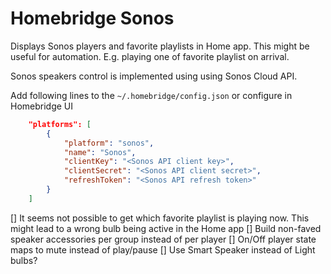 # Homebridge Sonos


Displays Sonos players and favorite playlists in Home app. This might be useful for automation. E.g. playing one of favorite playlist on arrival.


Sonos speakers control is implemented using using Sonos Cloud API.



Add following lines to the `~/.homebridge/config.json` or configure in Homebridge UI

```json
	"platforms": [
		{
			"platform": "sonos",
			"name": "Sonos",
			"clientKey": "<Sonos API client key>",
			"clientSecret": "<Sonos API client secret>",
			"refreshToken": "<Sonos API refresh token>"
		}
	]
```


[] It seems not possible to get which favorite playlist is playing now. This might lead to a wrong bulb being active in the Home app
[] Build non-faved speaker accessories per group instead of per player
[] On/Off player state maps to mute instead of play/pause
[] Use Smart Speaker instead of Light bulbs?
